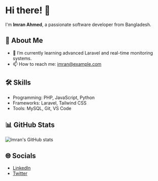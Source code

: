 # Hi there! 👋

I'm **Imran Ahmed**, a passionate software developer from Bangladesh.  

## 🚀 About Me
- 🌱 I’m currently learning advanced Laravel and real-time monitoring systems.
- 📫 How to reach me: [imran@example.com](mailto:imran@example.com)

## 🛠️ Skills
- Programming: PHP, JavaScript, Python
- Frameworks: Laravel, Tailwind CSS
- Tools: MySQL, Git, VS Code

## 📊 GitHub Stats
![Imran's GitHub stats](https://github-readme-stats.vercel.app/api?username=imranahamedcse&show_icons=true&theme=radical)

## 🌐 Socials
- [LinkedIn](https://linkedin.com/in/imranahmed)
- [Twitter](https://twitter.com/imranahmed)
